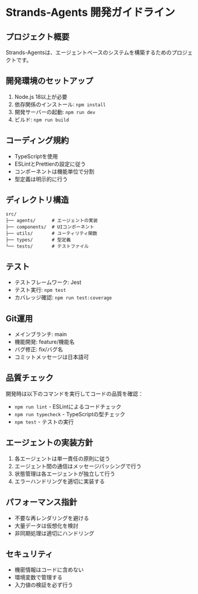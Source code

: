 # Strands-Agents 開発ガイドライン

## プロジェクト概要
Strands-Agentsは、エージェントベースのシステムを構築するためのプロジェクトです。

## 開発環境のセットアップ
1. Node.js 18以上が必要
2. 依存関係のインストール: `npm install`
3. 開発サーバーの起動: `npm run dev`
4. ビルド: `npm run build`

## コーディング規約
- TypeScriptを使用
- ESLintとPrettierの設定に従う
- コンポーネントは機能単位で分割
- 型定義は明示的に行う

## ディレクトリ構造
```
src/
├── agents/      # エージェントの実装
├── components/  # UIコンポーネント
├── utils/       # ユーティリティ関数
├── types/       # 型定義
└── tests/       # テストファイル
```

## テスト
- テストフレームワーク: Jest
- テスト実行: `npm test`
- カバレッジ確認: `npm run test:coverage`

## Git運用
- メインブランチ: main
- 機能開発: feature/機能名
- バグ修正: fix/バグ名
- コミットメッセージは日本語可

## 品質チェック
開発時は以下のコマンドを実行してコードの品質を確認：
- `npm run lint` - ESLintによるコードチェック
- `npm run typecheck` - TypeScriptの型チェック
- `npm test` - テストの実行

## エージェントの実装方針
1. 各エージェントは単一責任の原則に従う
2. エージェント間の通信はメッセージパッシングで行う
3. 状態管理は各エージェントが独立して行う
4. エラーハンドリングを適切に実装する

## パフォーマンス指針
- 不要な再レンダリングを避ける
- 大量データは仮想化を検討
- 非同期処理は適切にハンドリング

## セキュリティ
- 機密情報はコードに含めない
- 環境変数で管理する
- 入力値の検証を必ず行う